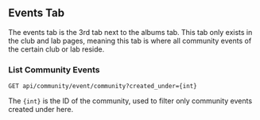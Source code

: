 ## Events Tab

The events tab is the 3rd tab next to the albums tab. This tab only exists in the club and lab pages, meaning this tab is where all community events of the certain club or lab reside.

### List Community Events

`GET api/community/event/community?created_under={int}`

The `{int}` is the ID of the community, used to filter only community events created under here.
